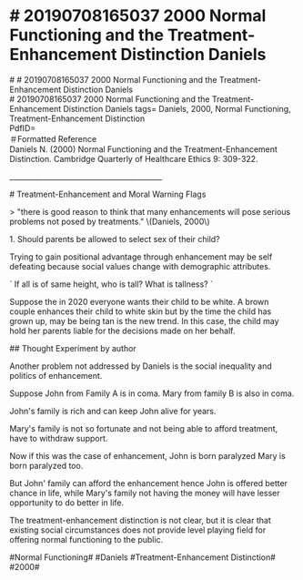# \# 20190708165037 2000 Normal Functioning and the Treatment-Enhancement Distinction Daniels

\# \# 20190708165037 2000 Normal Functioning and the Treatment-Enhancement Distinction Daniels\
\# 20190708165037 2000 Normal Functioning and the Treatment-Enhancement Distinction Daniels tags= Daniels, 2000, Normal Functioning, Treatment-Enhancement Distinction\
PdfID=\
＃Formatted Reference\
Daniels N. (2000) Normal Functioning and the Treatment-Enhancement Distinction. Cambridge Quarterly of Healthcare Ethics 9: 309-322.

\_\_\_\_\_\_\_\_\_\_\_\_\_\_\_\_\_\_\_\_\_\_\_\_\_\_\_\_\_\_\_\_\_\_\_\_\_\_\_\_\_\_

\# Treatment-Enhancement and Moral Warning Flags

\> \"there is good reason to think that many enhancements will pose serious problems not posed by treatments.\" \\(Daniels, 2000\\)

1\. Should parents be allowed to select sex of their child?

Trying to gain positional advantage through enhancement may be self defeating because social values change with demographic attributes.

\` If all is of same height, who is tall? What is tallness? \`

Suppose the in 2020 everyone wants their child to be white. A brown couple enhances their child to white skin but by the time the child has grown up, may be being tan is the new trend. In this case, the child may hold her parents liable for the decisions made on her behalf.

\#\# Thought Experiment by author

Another problem not addressed by Daniels is the social inequality and politics of enhancement.

Suppose John from Family A is in coma. Mary from family B is also in coma.

John\'s family is rich and can keep John alive for years.

Mary\'s family is not so fortunate and not being able to afford treatment, have to withdraw support.

Now if this was the case of enhancement, John is born paralyzed Mary is born paralyzed too.

But John\' family can afford the enhancement hence John is offered better chance in life, while Mary\'s family not having the money will have lesser opportunity to do better in life.

The treatment-enhancement distinction is not clear, but it is clear that existing social circumstances does not provide level playing field for offering normal functioning to the public.

\#Normal Functioning\# \#Daniels \#Treatment-Enhancement Distinction\# \#2000\#
